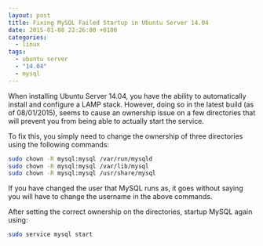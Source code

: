 ```yaml
---
layout: post
title: Fixing MySQL Failed Startup in Ubuntu Server 14.04
date: 2015-01-08 22:26:00 +0100
categories:
  - linux
tags:
  - ubuntu server
  - "14.04"
  - mysql
---
```

When installing Ubuntu Server 14.04, you have the ability to automatically install and configure a LAMP stack. However, doing so in the latest build (as of 08/01/2015), seems to cause an ownership issue on a few directories that will prevent you from being able to actually start the service.

To fix this, you simply need to change the ownership of three directories using the following commands:

```bash
sudo chown -R mysql:mysql /var/run/mysqld
sudo chown -R mysql:mysql /var/lib/mysql
sudo chown -R mysql:mysql /usr/share/mysql
```

If you have changed the user that MySQL runs as, it goes without saying you will have to change the username in the above commands.

After setting the correct ownership on the directories, startup MySQL again using:

```bash
sudo service mysql start
```
